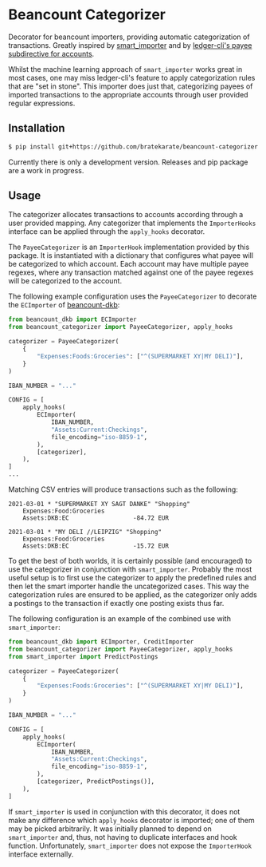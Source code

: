 # Beancount Categorizer

Decorator for beancount importers, providing automatic categorization of transactions. Greatly inspired by [smart_importer](https://github.com/beancount/smart_importer) and by [ledger-cli's payee subdirective for accounts](https://www.ledger-cli.org/3.0/doc/ledger3.html#Command-Directives).

Whilst the machine learning approach of `smart_importer` works great in most cases, one may miss ledger-cli's feature to apply categorization rules that are "set in stone". This importer does just that, categorizing payees of imported transactions to the appropriate accounts through user provided regular expressions.

## Installation

```sh
$ pip install git+https://github.com/bratekarate/beancount-categorizer.git
```
Currently there is only a development version. Releases and pip package are a work in progress.

## Usage

The categorizer allocates transactions to accounts according through a user provided mapping. Any categorizer that implements the `ImporterHooks` interface can be applied through the `apply_hooks` decorator. 

The `PayeeCategorizer` is an `ImporterHook` implementation provided by this package. It is instantiated with a dictionary that configures what payee will be categorized to which account. Each account may have multiple payee regexes, where any transaction matched against one of the payee regexes will be categorized to the account.

The following example configuration uses the `PayeeCategorizer` to decorate the `ECImporter` of [beancount-dkb](https://github.com/siddhantgoel/beancount-dkb):

```python
from beancount_dkb import ECImporter
from beancount_categorizer import PayeeCategorizer, apply_hooks

categorizer = PayeeCategorizer(
    {
        "Expenses:Foods:Groceries": ["^(SUPERMARKET XY|MY DELI)"],
    }
)

IBAN_NUMBER = "..."

CONFIG = [
    apply_hooks(
        ECImporter(
            IBAN_NUMBER,
            "Assets:Current:Checkings",
            file_encoding="iso-8859-1",
        ),
        [categorizer],
    ),
]
...
```

Matching CSV entries will produce transactions such as the following:

```beancount
2021-03-01 * "SUPERMARKET XY SAGT DANKE" "Shopping"
    Expenses:Food:Groceries
    Assets:DKB:EC                  -84.72 EUR

2021-03-01 * "MY DELI //LEIPZIG" "Shopping"
    Expenses:Food:Groceries
    Assets:DKB:EC                  -15.72 EUR
```

To get the best of both worlds, it is certainly possible (and encouraged) to use the categorizer in conjunction with `smart_importer`. Probably the most useful setup is to first use the categorizer to apply the predefined rules and then let the smart importer handle the uncategorized cases. This way the categorization rules are ensured to be applied, as the categorizer only adds a postings to the transaction if exactly one posting exists thus far.

The following configuration is an example of the combined use with `smart_importer`:

```python
from beancount_dkb import ECImporter, CreditImporter
from beancount_categorizer import PayeeCategorizer, apply_hooks
from smart_importer import PredictPostings

categorizer = PayeeCategorizer(
    {
        "Expenses:Foods:Groceries": ["^(SUPERMARKET XY|MY DELI)"],
    }
)

IBAN_NUMBER = "..."

CONFIG = [
    apply_hooks(
        ECImporter(
            IBAN_NUMBER,
            "Assets:Current:Checkings",
            file_encoding="iso-8859-1",
        ),
        [categorizer, PredictPostings()],
    ),
]
```

If `smart_importer` is used in conjunction with this decorator, it does not make any difference which `apply_hooks` decorator is imported; one of them may be picked arbitrarily. It was initially planned to depend on `smart_importer` and, thus, not having to duplicate interfaces and hook function. Unfortunately, `smart_importer` does not expose the `ImporterHook` interface externally.
